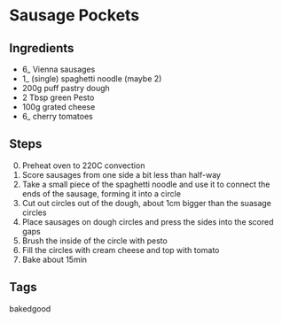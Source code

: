 # Sausage Pockets

## Ingredients 

* 6_ Vienna sausages 
* 1_ (single) spaghetti noodle (maybe 2)
* 200g puff pastry dough
* 2 Tbsp green Pesto 
* 100g grated cheese 
* 6_ cherry tomatoes 

## Steps 

0. Preheat oven to 220C convection
1. Score sausages from one side a bit less than half-way
2. Take a small piece of the spaghetti noodle and use it to connect the ends of the sausage, forming it into a circle
3. Cut out circles out of the dough, about 1cm bigger than the suasage circles
4. Place sausages on dough circles and press the sides into the scored gaps
5. Brush the inside of the circle with pesto
6. Fill the circles with cream cheese and top with tomato
7. Bake about 15min

## Tags
bakedgood
